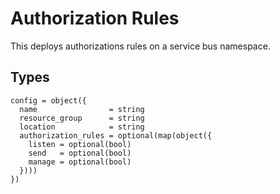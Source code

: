 # Authorization Rules

This deploys authorizations rules on a service bus namespace.

## Types

```hcl
config = object({
  name                = string
  resource_group      = string
  location            = string
  authorization_rules = optional(map(object({
    listen = optional(bool)
    send   = optional(bool)
    manage = optional(bool)
  })))
})
```
